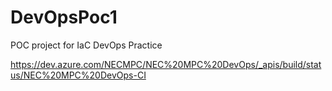 # DevOpsPoc1
POC project for IaC DevOps Practice

https://dev.azure.com/NECMPC/NEC%20MPC%20DevOps/_apis/build/status/NEC%20MPC%20DevOps-CI
